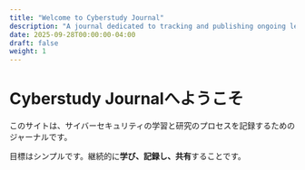 ```yaml
---
title: "Welcome to Cyberstudy Journal"
description: "A journal dedicated to tracking and publishing ongoing learning, research, and analysis in the field of cybersecurity."
date: 2025-09-28T00:00:00-04:00
draft: false
weight: 1
---
```


# Cyberstudy Journalへようこそ

このサイトは、サイバーセキュリティの学習と研究のプロセスを記録するためのジャーナルです。

目標はシンプルです。継続的に**学び、記録し、共有**することです。


